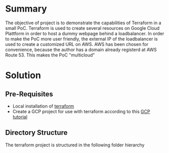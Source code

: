 # Summary

The objective of project is to demonstrate the capabilities of Terraform in a small PoC. Terraform is used
to create several resources on Google Cloud Plattform in order to host a dummy webpage behind a loadbalancer.
In order to make the PoC more user friendly, the external IP of the loadbalancer is used to create a customized
URL on AWS. AWS has been chosen for convenience, because the author has a domain already registerd at AWS Route 53. This makes the PoC "multicloud"



# Solution

## Pre-Requisites

* Local installation of [terraform](https://www.terraform.io/intro/index.html)
* Create a GCP project for use with terraform according to this [GCP tutorial](https://cloud.google.com/community/tutorials/managing-gcp-projects-with-terraform)


## Directory Structure

The terraform project is structured in the following folder hierarchy

